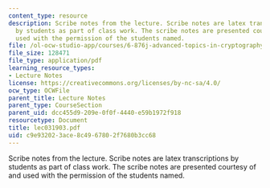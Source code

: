 ```yaml
---
content_type: resource
description: Scribe notes from the lecture. Scribe notes are latex transcriptions
  by students as part of class work. The scribe notes are presented courtesy of and
  used with the permission of the students named.
file: /ol-ocw-studio-app/courses/6-876j-advanced-topics-in-cryptography-spring-2003/c9e932023ace8c4967802f7680b3cc68_lec031903.pdf
file_size: 128471
file_type: application/pdf
learning_resource_types:
- Lecture Notes
license: https://creativecommons.org/licenses/by-nc-sa/4.0/
ocw_type: OCWFile
parent_title: Lecture Notes
parent_type: CourseSection
parent_uid: dcc455d9-209e-0f0f-4440-e59b1972f918
resourcetype: Document
title: lec031903.pdf
uid: c9e93202-3ace-8c49-6780-2f7680b3cc68
---
```

Scribe notes from the lecture. Scribe notes are latex transcriptions by students as part of class work. The scribe notes are presented courtesy of and used with the permission of the students named.